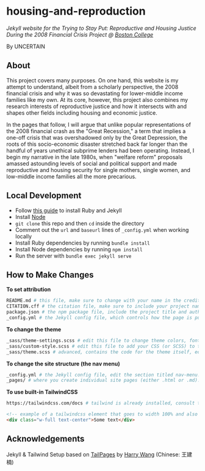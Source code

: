 # housing-and-reproduction

*Jekyll website for the Trying to Stay Put: Reproductive and Housing Justice During the 2008 Financial Crisis Project @ [Boston College](https://bc.edu)*

By UNCERTAIN

## About

This project covers many purposes. On one hand, this website is my attempt to understand, albeit from a scholarly perspective, the 2008 financial crisis and why it was so devastating for lower-middle income families like my own. At its core, however, this project also combines my research interests of reproductive justice and how it intersects with and shapes other fields including housing and economic justice.

In the pages that follow, I will argue that unlike popular representations of the 2008 financial crash as the "Great Recession," a term that implies a one-off crisis that was overshadowed only by the Great Depression, the roots of this socio-economic disaster stretched back far longer than the handful of years unethical subprime lenders had been operating. Instead, I begin my narrative in the late 1980s, when "welfare reform" proposals amassed astounding levels of social and political support and made reproductive and housing security for single mothers, single women, and low-middle income families all the more precarious.

## Local Development

* Follow [this guide](https://jekyllrb.com/docs/installation/) to install Ruby and Jekyll
* Install [Node](https://nodejs.org/en)
* `git clone` this repo and then `cd` inside the directory
* Comment out the `url` and `baseurl` lines of `_config.yml` when working locally
* Install Ruby dependencies by running `bundle install`
* Install Node dependencies by running `npm install`
* Run the server with `bundle exec jekyll serve`

## How to Make Changes

**To set attribution**

``` bash
README.md # this file, make sure to change with your name in the credits
CITATION.cff # the citation file, make sure to include your project name and author(s) names. Use OrcIDs if you have them
package.json # the npm package file, include the project title and author information (again)
_config.yml # the Jekyll config file, which controls how the page is put together, include project name, author names, project locations, and footer messages
```

**To change the theme**

``` bash
_sass/theme-settings.scss # edit this file to change theme colors, fonts, and the sizes of the headers/footers
_sass/custom-style.scss # edit this file to add your CSS (or SCSS) to the site. CSS here will override other files
_sass/theme.scss # advanced, contains the code for the theme itself, edit to customize the theme directly
```

**To change the site structure (the nav menu)**

```bash
_config.yml # the Jekyll config file, edit the section titled nav-menu. Note that you can nest menus using a submenu attribute
_pages/ # where you create individual site pages (either .html or .md). As you change the _config.yml you should create new files here, or rename/delete existing ones, to match _config.yml
```

**To use built-in TailwindCSS**

```bash
https://tailwindcss.com/docs # tailwind is already installed, consult the docs to look up how to use it for things like flex layout, margins, alignment, and more
```

``` html
<!-- example of a tailwindcss element that goes to width 100% and also centers the text inside-->
<div class="w-full text-center">Some text</div>
```

## Acknowledgements

Jekyll & Tailwind Setup based on [TailPages](https://github.com/harrywang/tailpages) by [Harry Wang](https://harrywang.me/) (Chinese: 王建楠)